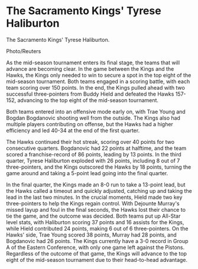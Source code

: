 #  The Sacramento Kings' Tyrese Haliburton 
  The Sacramento Kings' Tyrese Haliburton. 

Photo/Reuters

As the mid-season tournament enters its final stage, the teams that will advance are becoming clear. In the game between the Kings and the Hawks, the Kings only needed to win to secure a spot in the top eight of the mid-season tournament. Both teams engaged in a scoring battle, with each team scoring over 150 points. In the end, the Kings pulled ahead with two successful three-pointers from Buddy Hield and defeated the Hawks 157-152, advancing to the top eight of the mid-season tournament.

Both teams entered into an offensive mode early on, with Trae Young and Bogdan Bogdanovic shooting well from the outside. The Kings also had multiple players contributing on offense, but the Hawks had a higher efficiency and led 40-34 at the end of the first quarter.

The Hawks continued their hot streak, scoring over 40 points for two consecutive quarters. Bogdanovic had 22 points at halftime, and the team scored a franchise-record of 86 points, leading by 13 points. In the third quarter, Tyrese Haliburton exploded with 26 points, including 8 out of 7 three-pointers, and the Kings outscored the Hawks by 18 points, turning the game around and taking a 5-point lead going into the final quarter.

In the final quarter, the Kings made an 8-0 run to take a 13-point lead, but the Hawks called a timeout and quickly adjusted, catching up and taking the lead in the last two minutes. In the crucial moments, Hield made two key three-pointers to help the Kings regain control. With Dejounte Murray's missed layup and foul in the final seconds, the Hawks lost their chance to tie the game, and the outcome was decided. Both teams put up All-Star level stats, with Haliburton scoring 37 points and 16 assists for the Kings, while Hield contributed 24 points, making 6 out of 6 three-pointers. On the Hawks' side, Trae Young scored 38 points, Murray had 28 points, and Bogdanovic had 26 points. The Kings currently have a 3-0 record in Group A of the Eastern Conference, with only one game left against the Pistons. Regardless of the outcome of that game, the Kings will advance to the top eight of the mid-season tournament due to their head-to-head advantage.